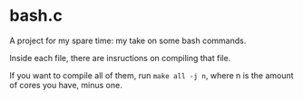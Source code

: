 # bash.c
A project for my spare time: my take on some bash commands.

Inside each file, there are insructions on compiling that file.

If you want to compile all of them, run ```make all -j n```, where n is the amount of cores you have, minus one.
